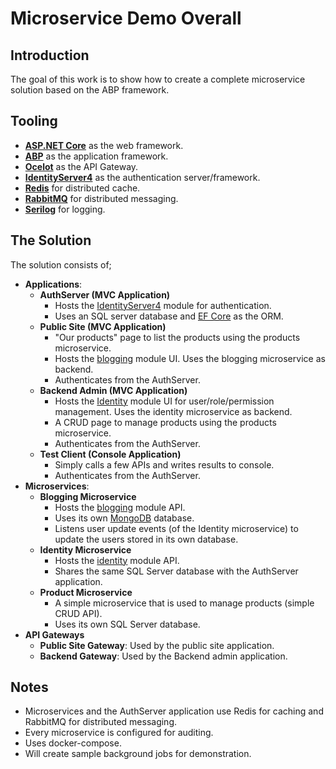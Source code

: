 # Microservice Demo Overall

## Introduction

The goal of this work is to show how to create a complete microservice solution based on the ABP framework.

## Tooling

* **[ASP.NET Core](https://docs.microsoft.com/en-us/aspnet/core/?view=aspnetcore-2.2)** as the web framework.
* **[ABP](https://abp.io)** as the application framework.
* **[Ocelot](https://github.com/ThreeMammals/Ocelot)** as the API Gateway.
* **[IdentityServer4](https://identityserver.io/)** as the authentication server/framework.
* [**Redis**](https://redis.io/) for distributed cache.
* [**RabbitMQ**](https://www.rabbitmq.com/) for distributed messaging.
* **[Serilog](https://serilog.net/)** for logging.

## The Solution

The solution consists of;

* **Applications**:
  * **AuthServer (MVC Application)**
    * Hosts the [IdentityServer4](https://github.com/abpframework/abp/tree/master/modules/identityserver) module for authentication.
    * Uses an SQL server database and [EF Core](https://abp.io/documents/abp/latest/Entity-Framework-Core) as the ORM.
  * **Public Site (MVC Application)**
    * "Our products" page to list the products using the products microservice.
    * Hosts the [blogging](https://github.com/abpframework/abp/tree/master/modules/blogging) module UI. Uses the blogging microservice as backend.
    * Authenticates from the AuthServer.
  * **Backend Admin (MVC Application)**
    * Hosts the [Identity](https://github.com/abpframework/abp/tree/master/modules/identity) module UI for user/role/permission management. Uses the identity microservice as backend.
    * A CRUD page to manage products using the products microservice.
    * Authenticates from the AuthServer.
  * **Test Client (Console Application)**
    * Simply calls a few APIs and writes results to console.
    * Authenticates from the AuthServer.
* **Microservices**:
  * **Blogging Microservice**
    * Hosts the [blogging](https://github.com/abpframework/abp/tree/master/modules/blogging) module API.
    * Uses its own [MongoDB](https://abp.io/documents/abp/latest/MongoDB) database.
    * Listens user update events (of the Identity microservice) to update the users stored in its own database.
  * **Identity Microservice**
    * Hosts the [identity](https://github.com/abpframework/abp/tree/master/modules/identity) module API.
    * Shares the same SQL Server database with the AuthServer application.
  * **Product Microservice**
    * A simple microservice that is used to manage products (simple CRUD API).
    * Uses its own SQL Server database.
* **API Gateways**
  * **Public Site Gateway**: Used by the public site application.
  * **Backend Gateway**: Used by the Backend admin application.

## Notes

* Microservices and the AuthServer application use Redis for caching and RabbitMQ for distributed messaging.
* Every microservice is configured for auditing.
* Uses docker-compose.
* Will create sample background jobs for demonstration.